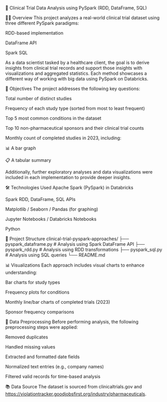 🧪 Clinical Trial Data Analysis using PySpark (RDD, DataFrame, SQL)

👩‍💻 Overview
This project analyzes a real-world clinical trial dataset using three different PySpark paradigms:

RDD-based implementation

DataFrame API

Spark SQL

As a data scientist tasked by a healthcare client, the goal is to derive insights from clinical trial records and support those insights with visualizations and aggregated statistics. Each method showcases a different way of working with big data using PySpark on Databricks.

🎯 Objectives
The project addresses the following key questions:

Total number of distinct studies

Frequency of each study type (sorted from most to least frequent)

Top 5 most common conditions in the dataset

Top 10 non-pharmaceutical sponsors and their clinical trial counts

Monthly count of completed studies in 2023, including:

📊 A bar graph

📋 A tabular summary

Additionally, further exploratory analyses and data visualizations were included in each implementation to provide deeper insights.

🛠 Technologies Used
Apache Spark (PySpark) in Databricks

Spark RDD, DataFrame, SQL APIs

Matplotlib / Seaborn / Pandas (for graphing)

Jupyter Notebooks / Databricks Notebooks

Python

📁 Project Structure
clinical-trial-pyspark-approaches/
├── pyspark_dataframe.py       # Analysis using Spark DataFrame API
├── pyspark_rdd.py             # Analysis using RDD transformations
├── pyspark_sql.py             # Analysis using SQL queries
└── README.md

📊 Visualizations
Each approach includes visual charts to enhance understanding:

Bar charts for study types

Frequency plots for conditions

Monthly line/bar charts of completed trials (2023)

Sponsor frequency comparisons

📌 Data Preprocessing
Before performing analysis, the following preprocessing steps were applied:

Removed duplicates

Handled missing values

Extracted and formatted date fields

Normalized text entries (e.g., company names)

Filtered valid records for time-based analysis

📚 Data Source
The dataset is sourced from clinicaltrials.gov and https://violationtracker.goodjobsfirst.org/industry/pharmaceuticals.

